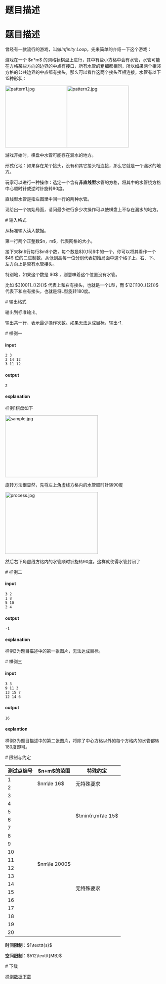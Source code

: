 # 题目描述

# 题目描述


<p>曾经有一款流行的游戏，叫做<em>Infinity Loop</em>，先来简单的介绍一下这个游戏：</p>
<p>游戏在一个 $n*m$ 的网格状棋盘上进行，其中有些小方格中会有水管，水管可能在方格某些方向的边界的中点有接口，所有水管的粗细都相同，所以如果两个相邻方格的公共边界的中点都有接头，那么可以看作这两个接头互相连接。水管有以下15种形状：</p>
<p><img src="source/uoj/336/img/aHR0cHM6Ly9pLmxvbGkubmV0LzIwMTgvMDkvMTkvNWJhMTljMzc1NjVmOC5qcGc=.jpg" alt="pattern1.jpg" title="pattern1.jpg" height="200" width="200" align="middle"/><img src="source/uoj/336/img/aHR0cHM6Ly9pLmxvbGkubmV0LzIwMTgvMDkvMTkvNWJhMTljMzc4MGFlNC5qcGc=.jpg" alt="pattern2.jpg" title="pattern2.jpg" height="200" width="200" align="middle"/></p>
<p>游戏开始时，棋盘中水管可能存在漏水的地方。</p>
<p>形式化地：如果存在某个接头，没有和其它接头相连接，那么它就是一个漏水的地方。</p>
<p>玩家可以进行一种操作：选定一个含有<strong>非直线型</strong>水管的方格，将其中的水管绕方格中心顺时针或逆时针旋转90度。</p>
<p>直线型水管是指左图里中间一行的两种水管。</p>
<p>现给出一个初始局面，请问最少进行多少次操作可以使棋盘上不存在漏水的地方。</p>
# 输入格式


<p>从标准输入读入数据。</p>
<p>第一行两个正整数$n，m$，代表网格的大小。</p>
<p>接下来$n$行每行$m$个数，每个数是$[0,15]$中的一个，你可以将其看作一个 $4$ 位的二进制数，从低到高每一位分别代表初始局面中这个格子上、右、下、左方向上是否有水管接头。</p>
<p>特别地，如果这个数是 $0$ ，则意味着这个位置没有水管。</p>
<p>比如 $3(0011_{(2)})$ 代表上和右有接头，也就是一个L型，而 $12(1100_{(2)})$ 代表下和左有接头，也就是将L型旋转180度。</p>
# 输出格式


<p>输出到标准输出。</p>
<p>输出共一行，表示最少操作次数。如果无法达成目标，输出-1.</p>
# 样例一


<h4>input</h4>
<pre><code class="sh_plain">2 3
3 14 12
3 11 12</code></pre>
<h4>output</h4>
<pre><code class="sh_plain">2</code></pre>
<h4>explanation</h4>
<p>样例1棋盘如下</p>
<p> <img src="source/uoj/336/img/aHR0cHM6Ly9pLmxvbGkubmV0LzIwMTgvMDkvMTkvNWJhMTljMzc2NjdhYi5qcGc=.jpg" alt="sample.jpg" title="sample.jpg" height="200" width="300"/></p>
<p>旋转方法很显然，先将左上角虚线方格内的水管顺时针转90度</p>
<p><img src="source/uoj/336/img/aHR0cHM6Ly9pLmxvbGkubmV0LzIwMTgvMDkvMTkvNWJhMTljMzc2NzdkZC5qcGc=.jpg" alt="process.jpg" title="process.jpg" height="200" width="300" align="middle"/></p>
<p>然后右下角虚线方格内的水管顺时针旋转90度，这样就使得水管封闭了</p>
# 样例二


<h4>input</h4>
<pre><code class="sh_plain">3 2
1 8
5 10
2 4</code></pre>
<h4>output</h4>
<pre><code class="sh_plain">-1</code></pre>
<h4>explanation</h4>
<p>样例2为题目描述中的第一张图片，无法达成目标。</p>
# 样例三


<h4>input</h4>
<pre><code class="sh_plain">3 3
9 11 3
13 15 7
12 14 6</code></pre>
<h4>output</h4>
<pre><code class="sh_plain">16</code></pre>
<h4>explantion</h4>
<p>样例3为题目描述中的第二张图片，将除了中心方格以外的每个方格内的水管都转180度即可。</p>
# 限制与约定


<table class="table table-bordered table-text-center table-vertical-middle"><thead><tr><th rowspan="1">测试点编号</th><th rowspan="1">$n+m$的范围</th><th rowspan="1">特殊约定</th></tr></thead><tbody><tr><td rowspan="1">1</td><td rowspan="2">$nm\le 16$</td><td rowspan="2">无特殊要求</td></tr><tr><td rowspan="1">2</td></tr><tr><td rowspan="1">3</td><td rowspan="18">$nm\le 2000$</td><td rowspan="6">$\min(n,m)\le 15$</td></tr><tr><td rowspan="1">4</td></tr><tr><td rowspan="1">5</td></tr><tr><td rowspan="1">6</td></tr><tr><td rowspan="1">7</td></tr><tr><td rowspan="1">8</td></tr><tr><td rowspan="1">9</td><td rowspan="12">无特殊要求</td></tr><tr><td rowspan="1">10</td></tr><tr><td rowspan="1">11</td></tr><tr><td rowspan="1">12</td></tr><tr><td rowspan="1">13</td></tr><tr><td rowspan="1">14</td></tr><tr><td rowspan="1">15</td></tr><tr><td rowspan="1">16</td></tr><tr><td rowspan="1">17</td></tr><tr><td rowspan="1">18</td></tr><tr><td rowspan="1">19</td></tr><tr><td rowspan="1">20</td></tr></tbody></table><p><strong>时间限制</strong>：$1\texttt{s}$</p>
<p><strong>空间限制</strong>：$512\texttt{MB}$</p>
# 下载


<p><a href="http://uoj.ac/download.php?type=problem&amp;id=336">样例数据下载</a></p>
